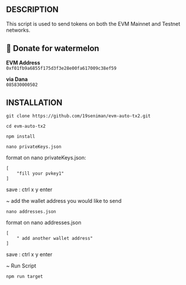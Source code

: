 ## DESCRIPTION
This script is used to send tokens on both the EVM Mainnet and Testnet networks.

##  🍉 Donate for  watermelon

**EVM Address**  
`0xf01fb9a6855f175d3f3e28e00fa617009c38ef59`

**via Dana**  
`085830000502`

## INSTALLATION

```
git clone https://github.com/19seniman/evm-auto-tx2.git
```
```
cd evm-auto-tx2
```
```
npm install
```
```
nano privateKeys.json
```
format on nano privateKeys.json:
```
[
    "fill your pvkey1"
]
```
save : ctrl x y enter

~  add the wallet address you would like to send 
```
nano addresses.json
```
format on nano addresses.json
```
[
    " add another wallet address"
]
```
save : ctrl x y enter

~ Run Script
```
npm run target
```
